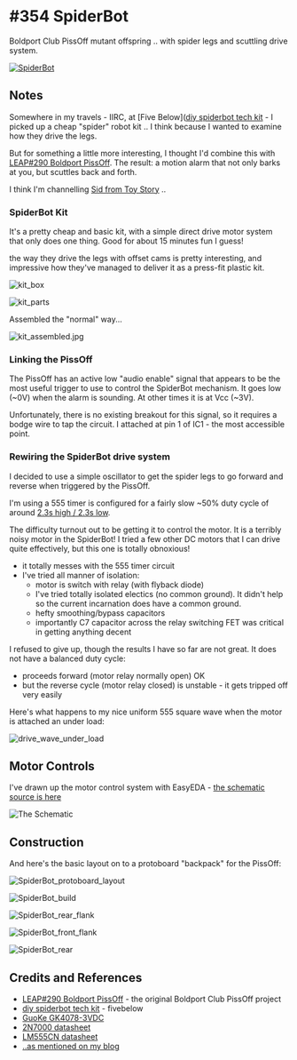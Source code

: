# #354 SpiderBot

Boldport Club PissOff mutant offspring .. with spider legs and scuttling drive system.

[![SpiderBot](https://img.youtube.com/vi/SppVUWhvZKs/0.jpg)](https://www.youtube.com/watch?v=SppVUWhvZKs)

## Notes

Somewhere in my travels -
IIRC, at [Five Below]([diy spiderbot tech kit](https://www.fivebelow.com/diy-spiderbot-tech-kit.html) -
I picked up a cheap "spider" robot kit .. I think because I wanted to examine how they drive the legs.

But for something a little more interesting, I thought I'd combine this with
[LEAP#290 Boldport PissOff](../../BoldportClub/PissOff).
The result: a motion alarm that not only barks at you, but scuttles back and forth.

I think I'm channelling [Sid from Toy Story](http://pixar.wikia.com/wiki/Sid_Phillips) ..


### SpiderBot Kit

It's a pretty cheap and basic kit, with a simple direct drive motor system that only does one thing.
Good for about 15 minutes fun I guess!

the way they drive the legs with offset cams is pretty interesting, and impressive how they've managed to
deliver it as a press-fit plastic kit.

![kit_box](./assets/kit_box.jpg?raw=true)

![kit_parts](./assets/kit_parts.jpg?raw=true)

Assembled the "normal" way...

![kit_assembled.jpg](./assets/kit_assembled.jpg.jpg?raw=true)


### Linking the PissOff

The PissOff has an active low "audio enable" signal that appears to be the most useful trigger to
use to control the SpiderBot mechanism. It goes low (~0V) when the alarm is sounding. At other times it is at Vcc (~3V).

Unfortunately, there is no existing breakout for this signal, so it requires a bodge wire to tap the circuit.
I attached at pin 1 of IC1 - the most accessible point.

### Rewiring the SpiderBot drive system

I decided to use a simple oscillator to get the spider legs to go forward and reverse when triggered by the PissOff.

I'm using a 555 timer is configured for a fairly slow ~50% duty cycle of around
[2.3s high / 2.3s low](http://visual555.tardate.com/?mode=astable&r1=1&r2=330&c=10).


The difficulty turnout out to be getting it to control the motor.
It is a terribly noisy motor in the SpiderBot! I tried a few other DC motors that I can drive quite effectively,
but this one is totally obnoxious!

* it totally messes with the 555 timer circuit
* I've tried all manner of isolation:
    - motor is switch with relay (with flyback diode)
    - I've tried totally isolated electics (no common ground). It didn't help so the current incarnation does have a common ground.
    - hefty smoothing/bypass capacitors
    - importantly C7 capacitor across the relay switching FET was critical in getting anything decent

I refused to give up, though the results I have so far are not great.
It does not have a balanced duty cycle:

* proceeds forward (motor relay normally open) OK
* but the reverse cycle (motor relay closed) is unstable - it gets tripped off very easily

Here's what happens to my nice uniform 555 square wave when the motor is attached an under load:

![drive_wave_under_load](./assets/drive_wave_under_load.gif?raw=true)

## Motor Controls

I've drawn up the motor control system with  EasyEDA -
[the schematic source is here](https://easyeda.com/tardate/SpiderBot-fc02a0cd0b5f48b1a8324bb9bb8196e1)

![The Schematic](./assets/SpiderBot_schematic.jpg?raw=true)

## Construction

And here's the basic layout on to a protoboard "backpack" for the PissOff:

![SpiderBot_protoboard_layout](./assets/SpiderBot_protoboard_layout.jpg?raw=true)

![SpiderBot_build](./assets/SpiderBot_build.jpg?raw=true)

![SpiderBot_rear_flank](./assets/SpiderBot_rear_flank.jpg?raw=true)

![SpiderBot_front_flank](./assets/SpiderBot_front_flank.jpg?raw=true)

![SpiderBot_rear](./assets/SpiderBot_rear.jpg?raw=true)

## Credits and References

* [LEAP#290 Boldport PissOff](../../BoldportClub/PissOff) - the original Boldport Club PissOff project
* [diy spiderbot tech kit](https://www.fivebelow.com/diy-spiderbot-tech-kit.html) - fivebelow
* [GuoKe GK4078-3VDC](https://www.aliexpress.com/store/product/GK4078-3VDC-GK4078-3VDC-GK4078-3VDC-1A-3V/1895287_32819750810.html)
* [2N7000 datasheet](https://www.futurlec.com/Transistors/2N7000.shtml)
* [LM555CN datasheet](https://www.futurlec.com/Linear/LM555CN.shtml)
* [..as mentioned on my blog](https://blog.tardate.com/2017/11/leap354-pissoff-mutant-offspring.html)
